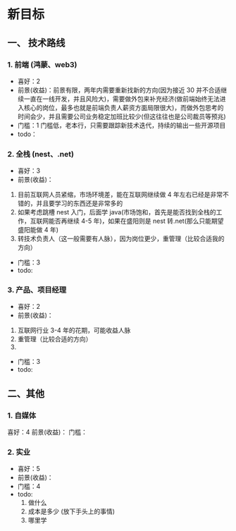# 新目标

## 一、 技术路线

### 1. 前端 (鸿蒙、web3)

- 喜好：2
- 前景(收益)：前景有限，两年内需要重新找新的方向(因为接近 30 并不合适继续一直在一线开发，并且风险大)，需要做外包来补充经济(做前端始终无法进入核心的岗位，最多也就是前端负责人薪资方面局限很大)，而做外包思考的时间会少，并且需要公司业务稳定加班比较少(但这往往也是公司裁员等预兆)
- 门槛：1 门槛低，老本行，只需要跟踪新技术迭代，持续的输出一些开源项目
- todo：

### 2. 全栈 (nest、.net)

- 喜好：3
- 前景(收益)：

1.  目前互联网人员紧缩，市场环境差，能在互联网继续做 4 年左右已经是非常不错的，并且要学习的东西还是非常多的
2.  如果考虑跳槽 nest 入门，后面学 java(市场饱和，首先是能否找到全栈的工作，互联网能否再继续 4-5 年)，如果在盛阳则是 nest 转.net(那么只能期望盛阳能做 4 年)
3.  转技术负责人（这一般需要有人脉），因为岗位更少，重管理（比较合适我的方向）

- 门槛：3
- todo:

### 3. 产品、项目经理

- 喜好：2
- 前景(收益)：

1. 互联网行业 3-4 年的花期，可能收益人脉
2. 重管理（比较合适的方向）
3.

- 门槛：3
- todo:

## 二、其他

### 1. 自媒体

喜好：4
前景(收益)：
门槛：

### 2. 实业

- 喜好：5
- 前景(收益)：
- 门槛：4
- todo:
  1. 做什么
  2. 成本是多少 (放下手头上的事情)
  3. 哪里学
